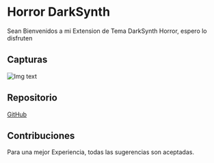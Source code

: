 # Horror DarkSynth
Sean Bienvenidos a mi Extension de Tema DarkSynth Horror, espero lo disfruten

## Capturas

![Img text](https://raw.githubusercontent.com/krazygfx/darksynth/master/capturas/cap1.png)

## Repositorio

[GitHub](https://github.com/krazygfx/darksynth)

## Contribuciones
Para una mejor Experiencia, todas las sugerencias son aceptadas.